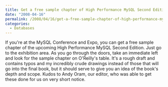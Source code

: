 ```yaml
---
title: Get a free sample chapter of High Performance MySQL Second Edition
date: "2008-04-16"
permalink: /2008/04/16/get-a-free-sample-chapter-of-high-performance-mysql-second-edition/
categories:
  - Databases
---
```

If you're at the MySQL Conference and Expo, you can get a free sample chapter of the upcoming High Performance MySQL Second Edition. Just go to the exhibition area. As you go through the doors, take an immediate left and look for the sample chapter on O'Reilly's table. It's a rough draft and contains typos and my incredibly crude drawings instead of those that will go into the final book, but it should serve to give you an idea of the book's depth and scope. Kudos to Andy Oram, our editor, who was able to get these done for us on very short notice.

